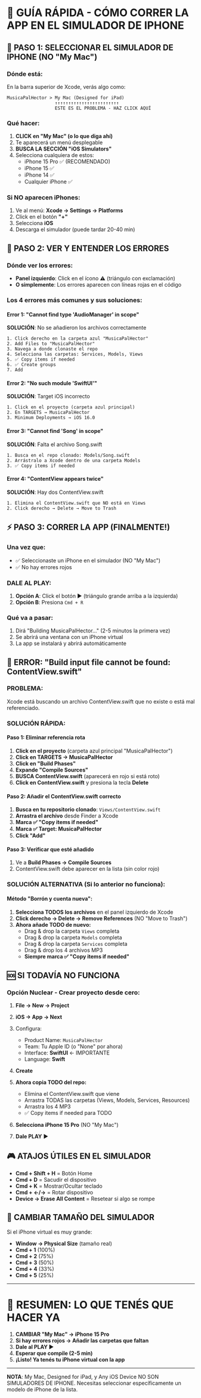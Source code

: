 # 🚨 GUÍA RÁPIDA - CÓMO CORRER LA APP EN EL SIMULADOR DE IPHONE

## 🎯 PASO 1: SELECCIONAR EL SIMULADOR DE IPHONE (NO "My Mac")

### Dónde está:
En la barra superior de Xcode, verás algo como:
```
MusicaPalHector > My Mac (Designed for iPad)
                  ↑↑↑↑↑↑↑↑↑↑↑↑↑↑↑↑↑↑↑↑↑↑↑↑
                  ESTE ES EL PROBLEMA - HAZ CLICK AQUÍ
```

### Qué hacer:
1. **CLICK en "My Mac" (o lo que diga ahí)**
2. Te aparecerá un menú desplegable
3. **BUSCA LA SECCIÓN "iOS Simulators"**
4. Selecciona cualquiera de estos:
   - iPhone 15 Pro ✅ (RECOMENDADO)
   - iPhone 15 ✅
   - iPhone 14 ✅
   - Cualquier iPhone ✅

### Si NO aparecen iPhones:
1. Ve al menú: **Xcode → Settings → Platforms**
2. Click en el botón **"+"**
3. Selecciona **iOS**
4. Descarga el simulador (puede tardar 20-40 min)

## 🔴 PASO 2: VER Y ENTENDER LOS ERRORES

### Dónde ver los errores:
- **Panel izquierdo**: Click en el ícono ⚠️ (triángulo con exclamación)
- **O simplemente**: Los errores aparecen con líneas rojas en el código

### Los 4 errores más comunes y sus soluciones:

#### Error 1: "Cannot find type 'AudioManager' in scope"
**SOLUCIÓN**: No se añadieron los archivos correctamente
```
1. Click derecho en la carpeta azul "MusicaPalHector"
2. Add Files to "MusicaPalHector"
3. Navega a donde clonaste el repo
4. Selecciona las carpetas: Services, Models, Views
5. ✅ Copy items if needed
6. ✅ Create groups
7. Add
```

#### Error 2: "No such module 'SwiftUI'"
**SOLUCIÓN**: Target iOS incorrecto
```
1. Click en el proyecto (carpeta azul principal)
2. En TARGETS → MusicaPalHector
3. Minimum Deployments → iOS 16.0
```

#### Error 3: "Cannot find 'Song' in scope"
**SOLUCIÓN**: Falta el archivo Song.swift
```
1. Busca en el repo clonado: Models/Song.swift
2. Arrástralo a Xcode dentro de una carpeta Models
3. ✅ Copy items if needed
```

#### Error 4: "ContentView appears twice"
**SOLUCIÓN**: Hay dos ContentView.swift
```
1. Elimina el ContentView.swift que NO está en Views
2. Click derecho → Delete → Move to Trash
```

## ⚡ PASO 3: CORRER LA APP (FINALMENTE!)

### Una vez que:
- ✅ Seleccionaste un iPhone en el simulador (NO "My Mac")
- ✅ No hay errores rojos

### DALE AL PLAY:
1. **Opción A**: Click el botón ▶️ (triángulo grande arriba a la izquierda)
2. **Opción B**: Presiona `Cmd + R`

### Qué va a pasar:
1. Dirá "Building MusicaPalHector..." (2-5 minutos la primera vez)
2. Se abrirá una ventana con un iPhone virtual
3. La app se instalará y abrirá automáticamente

## 🚨 ERROR: "Build input file cannot be found: ContentView.swift"

### PROBLEMA:
Xcode está buscando un archivo ContentView.swift que no existe o está mal referenciado.

### SOLUCIÓN RÁPIDA:

#### Paso 1: Eliminar referencia rota
1. **Click en el proyecto** (carpeta azul principal "MusicaPalHector")
2. **Click en TARGETS → MusicaPalHector**
3. **Click en "Build Phases"**
4. **Expande "Compile Sources"**
5. **BUSCA ContentView.swift** (aparecerá en rojo si está roto)
6. **Click en ContentView.swift** y presiona la tecla **Delete**

#### Paso 2: Añadir el ContentView.swift correcto
1. **Busca en tu repositorio clonado**: `Views/ContentView.swift`
2. **Arrastra el archivo** desde Finder a Xcode
3. **Marca ✅ "Copy items if needed"**
4. **Marca ✅ Target: MusicaPalHector**
5. **Click "Add"**

#### Paso 3: Verificar que esté añadido
1. Ve a **Build Phases → Compile Sources**
2. ContentView.swift debe aparecer en la lista (sin color rojo)

### SOLUCIÓN ALTERNATIVA (Si lo anterior no funciona):

#### Método "Borrón y cuenta nueva":
1. **Selecciona TODOS los archivos** en el panel izquierdo de Xcode
2. **Click derecho → Delete → Remove References** (NO "Move to Trash")
3. **Ahora añade TODO de nuevo:**
   - Drag & drop la carpeta `Views` completa
   - Drag & drop la carpeta `Models` completa  
   - Drag & drop la carpeta `Services` completa
   - Drag & drop los 4 archivos MP3
   - **Siempre marca ✅ "Copy items if needed"**

## 🆘 SI TODAVÍA NO FUNCIONA

### Opción Nuclear - Crear proyecto desde cero:

1. **File → New → Project**
2. **iOS → App → Next**
3. Configura:
   - Product Name: `MusicaPalHector`
   - Team: Tu Apple ID (o "None" por ahora)
   - Interface: **SwiftUI** ← IMPORTANTE
   - Language: **Swift**
4. **Create**

5. **Ahora copia TODO del repo:**
   - Elimina el ContentView.swift que viene
   - Arrastra TODAS las carpetas (Views, Models, Services, Resources)
   - Arrastra los 4 MP3
   - ✅ Copy items if needed para TODO

6. **Selecciona iPhone 15 Pro** (NO "My Mac")
7. **Dale PLAY** ▶️

## 🎮 ATAJOS ÚTILES EN EL SIMULADOR

- **Cmd + Shift + H** = Botón Home
- **Cmd + D** = Sacudir el dispositivo
- **Cmd + K** = Mostrar/Ocultar teclado
- **Cmd + ←/→** = Rotar dispositivo
- **Device → Erase All Content** = Resetear si algo se rompe

## 📱 CAMBIAR TAMAÑO DEL SIMULADOR

Si el iPhone virtual es muy grande:
- **Window → Physical Size** (tamaño real)
- **Cmd + 1** (100%)
- **Cmd + 2** (75%)
- **Cmd + 3** (50%)
- **Cmd + 4** (33%)
- **Cmd + 5** (25%)

---

# 🚨 RESUMEN: LO QUE TENÉS QUE HACER YA

1. **CAMBIAR "My Mac" → iPhone 15 Pro**
2. **Si hay errores rojos → Añadir las carpetas que faltan**
3. **Dale al PLAY ▶️**
4. **Esperar que compile (2-5 min)**
5. **¡Listo! Ya tenés tu iPhone virtual con la app**

---

**NOTA**: My Mac, Designed for iPad, y Any iOS Device NO SON SIMULADORES DE IPHONE. Necesitas seleccionar específicamente un modelo de iPhone de la lista.